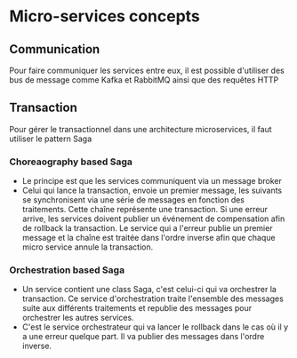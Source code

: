 # Micro-services concepts

## Communication
Pour faire communiquer les services entre eux, il est possible d'utiliser des bus de message comme Kafka et RabbitMQ ainsi que des requêtes HTTP

## Transaction
Pour gérer le transactionnel dans une architecture microservices, il faut utiliser le pattern Saga

### Choreaography based Saga
* Le principe est que les services communiquent via un message broker
* Celui qui lance la transaction, envoie un premier message, les suivants se synchronisent via une série de messages en fonction des traitements. Cette chaîne représente une transaction. Si une erreur arrive, les services doivent publier un événement de compensation afin de rollback la transaction. Le service qui a l'erreur publie un premier message et la chaîne est traitée dans l'ordre inverse afin que chaque micro service annule la transaction.

### Orchestration based Saga
* Un service contient une class Saga, c'est celui-ci qui va orchestrer la transaction. Ce service d'orchestration traite l'ensemble des messages suite aux différents traitements et republie des messages pour orchestrer les autres services.
* C'est le service orchestrateur qui va lancer le rollback dans le cas où il y a une erreur quelque part. Il va publier des messages dans l'ordre inverse.